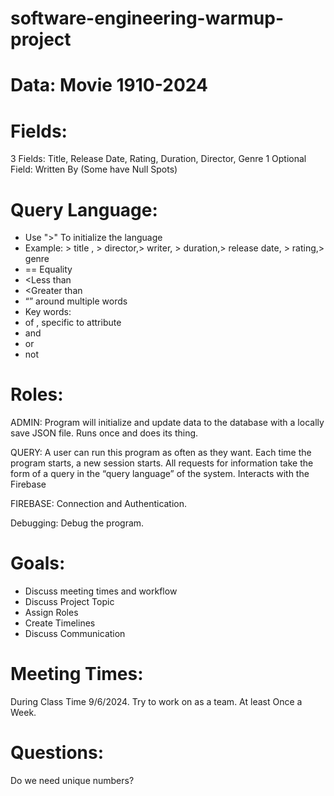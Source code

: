 # software-engineering-warmup-project
# Data: Movie 1910-2024
# Fields: 
3 Fields: Title, Release Date, Rating, Duration, Director, Genre 
1 Optional Field:  Written By (Some have Null Spots) 

# Query Language: 
- Use ">" To initialize the language
- Example: > title , > director,> writer, > duration,> release date, > rating,> genre 
- == Equality 
- <Less than
- <Greater than
- “”  around multiple words 
- Key words:
- of , specific to attribute 
- and 
- or 
- not

 # Roles:

ADMIN: Program will initialize and update data to the database with a locally save JSON file. Runs once and does its thing. 

QUERY: A user can run this program as often as they want. Each time the program starts, a new
session starts. All requests for information take the form of a query in the “query language” of the system. Interacts with the Firebase 

FIREBASE: Connection and Authentication. 

Debugging: Debug the program.



 
 # Goals:
  
- Discuss meeting times and workflow
-	Discuss Project Topic
-	Assign Roles
-	Create Timelines
-	Discuss Communication

# Meeting Times:

During Class Time  9/6/2024.
Try to work on as a team. 
At least Once a Week.

# Questions:

Do we need unique numbers?

